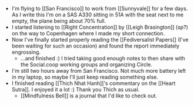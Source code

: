 - I'm flying to [[San Francisco]] to work from [[Sunnyvale]] for a few days. As I write this I'm on a SAS A330 sitting in 51A with the seat next to me empty, the plane being about 70% full.
- I started listening to [[Right Concentration]] by [[Leigh Brasington]] (sp?) on the way to Copenhagen where I made my short connection. 
- Now I've finally started properly reading the [[Fediversalist Papers]] (I've been waiting for such an occasion) and found the report immediately engrossing.
  - ...and finished :) I tried taking good enough notes to then share with the Social.coop working groups and organizing Circle.
- I'm still two hours away from San Francisco. Not much more battery left in my laptop, so maybe I'll just keep reading something else.
- I finished reading [[Thich Nhat Hanh]]'s commentary on the [[Heart Sutra]]. I enjoyed it a lot :) Thank you Thich as usual.
  - [[Mindfulness Bell]] is a journal that I'd like to check out.
